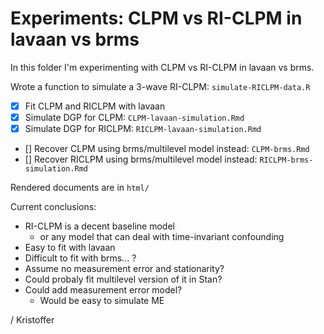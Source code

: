 
# Experiments: CLPM vs RI-CLPM in lavaan vs brms

In this folder I'm experimenting with CLPM vs RI-CLPM in lavaan vs brms.

Wrote a function to simulate a 3-wave RI-CLPM: `simulate-RICLPM-data.R`  

- [x] Fit CLPM and RICLPM with lavaan
- [x] Simulate DGP for CLPM: `CLPM-lavaan-simulation.Rmd` 
- [x] Simulate DGP for RICLPM: `RICLPM-lavaan-simulation.Rmd`
- [] Recover CLPM using brms/multilevel model instead: `CLPM-brms.Rmd` 
- [] Recover RICLPM using brms/multilevel model instead: `RICLPM-brms-simulation.Rmd`

Rendered documents are in `html/` 

Current conclusions:
- RI-CLPM is a decent baseline model
  - or any model that can deal with time-invariant confounding
- Easy to fit with lavaan
- Difficult to fit with brms... ?
- Assume no measurement error and stationarity?
- Could probaly fit multilevel version of it in Stan?
- Could add measurement error model?
  - Would be easy to simulate ME

/ Kristoffer